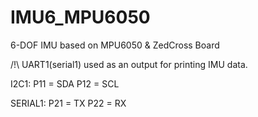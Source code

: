 # IMU6_MPU6050
6-DOF IMU based on MPU6050 &amp; ZedCross Board

/!\ UART1(serial1) used as an output for printing IMU data.

I2C1:
  P11 = SDA
  P12 = SCL

SERIAL1:
  P21 = TX
  P22 = RX

